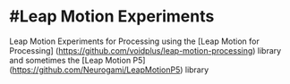 #Leap Motion Experiments
================

Leap Motion Experiments for Processing using the
[Leap Motion for Processing] (https://github.com/voidplus/leap-motion-processing) library
and sometimes the [Leap Motion P5] (https://github.com/Neurogami/LeapMotionP5) library
